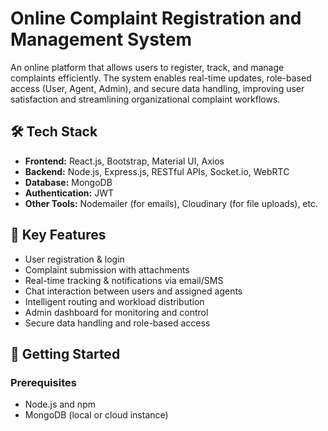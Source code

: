 # Online Complaint Registration and Management System

An online platform that allows users to register, track, and manage complaints efficiently. The system enables real-time updates, role-based access (User, Agent, Admin), and secure data handling, improving user satisfaction and streamlining organizational complaint workflows.

## 🛠️ Tech Stack

- **Frontend:** React.js, Bootstrap, Material UI, Axios  
- **Backend:** Node.js, Express.js, RESTful APIs, Socket.io, WebRTC  
- **Database:** MongoDB  
- **Authentication:** JWT  
- **Other Tools:** Nodemailer (for emails), Cloudinary (for file uploads), etc.

## 🔑 Key Features

- User registration & login  
- Complaint submission with attachments  
- Real-time tracking & notifications via email/SMS  
- Chat interaction between users and assigned agents  
- Intelligent routing and workload distribution  
- Admin dashboard for monitoring and control  
- Secure data handling and role-based access

## 🚀 Getting Started

### Prerequisites

- Node.js and npm  
- MongoDB (local or cloud instance)
